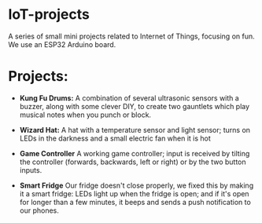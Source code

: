 # IoT-projects
A series of small mini projects related to Internet of Things, focusing on fun. We use an ESP32 Arduino board.

# Projects:

* **Kung Fu Drums:** A combination of several ultrasonic sensors with a buzzer, along with some clever DIY, to create two gauntlets which play musical notes when you punch or block.

* **Wizard Hat:** A hat with a temperature sensor and light sensor; turns on LEDs in the darkness and a small electric fan when it is hot

* **Game Controller** A working game controller; input is received by tilting the controller (forwards, backwards, left or right) or by the two button inputs.

* **Smart Fridge** Our fridge doesn't close properly, we fixed this by making it a smart fridge: LEDs light up when the fridge is open; and if it's open for longer than a few minutes, it beeps and sends a push notification to our phones.
